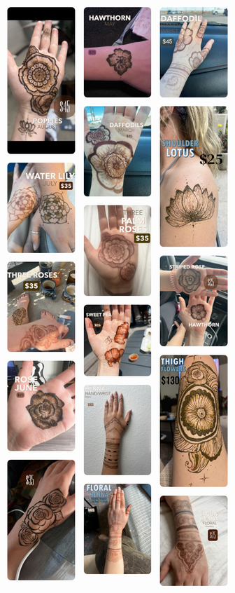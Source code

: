 <style>
  .masonry-grid {
  column-count: 3;
  column-gap: 20px; 
}
.masonry-grid img {
  break-inside: avoid;
  width: 100%; 
  border-radius: 8px; 
  margin-bottom: 20px;
  display: block; 
}
#lightbox-overlay {
  position: fixed;
  top: 0;
  left: 0;
  width: 100%;
  height: 100%;
  background-color: rgba(0, 0, 0, 0.8); /* Semi-transparent black */
  display: none; /* Hidden by default */
  justify-content: center;
  align-items: center;
  z-index: 1000; /* Ensure it's on top */
}
#lightbox-overlay img {
  max-width: 90%;
  max-height: 90%;
  object-fit: contain; /* Prevents image from being cropped */
}
</style>
<div class="masonry-grid">
  <a href="assets/images/Poppy - August.PNG" data-lightbox="gallery">
    <img src="assets/images/Poppy - August.PNG" alt="Image description">
  </a>
  <a href="assets/images/Water Lily - July.jpg" data-lightbox="gallery">
    <img src="assets/images/Water Lily - July.jpg" alt="Image description">
  </a>
  <a href="assets/images/Roses- June.jpg" data-lightbox="gallery">
    <img src="assets/images/Roses- June.jpg" alt="Image description">
  </a>
  <a href="assets/images/Palm Rose.jpg" data-lightbox="gallery">
    <img src="assets/images/Palm Rose.jpg" alt="Image description">
  </a>
    <a href="assets/images/Hand Henna Roses (1).JPG" data-lightbox="gallery">
    <img src="assets/images/Hand Henna Roses (1).JPG" alt="Image description">
  </a>
  <a href="assets/images/Hawthorn - May.JPG" data-lightbox="gallery">
    <img src="assets/images/Hawthorn - May.JPG" alt="Image description">
  </a>
  <a href="assets/images/Daffodils - March.jpg" data-lightbox="gallery">
    <img src="assets/images/Daffodils - March.jpg" alt="Image description">
  </a>
  <a href="assets/images/Palm roses.jpg" data-lightbox="gallery">
    <img src="assets/images/Palm roses.jpg" alt="Image description">
  </a>
  <a href="assets/images/Sweet Pea - April .jpg" data-lightbox="gallery">
    <img src="assets/images/Sweet Pea - April .jpg" alt="Image description">
  </a>
  <a href="assets/images/Arm basic.jpg" data-lightbox="gallery">
    <img src="assets/images/Arm basic.jpg" alt="Image description">
  </a>
   <a href="assets/images/Classic Floral Arm Henna .jpg" data-lightbox="gallery">
    <img src="assets/images/Classic Floral Arm Henna .jpg" alt="Image description">
  </a>
   <a href="assets/images/Hand Flowers Hengua.JPG" data-lightbox="gallery">
    <img src="assets/images/Hand Flowers Hengua.JPG" alt="Image description">
  </a>
   <a href="assets/images/Lotus Shoulder Henna.jpg" data-lightbox="gallery">
    <img src="assets/images/Lotus Shoulder Henna.jpg" alt="Image description">
  </a>
    <a href="assets/images/Palm hengua flowers.jpg" data-lightbox="gallery">
    <img src="assets/images/Palm hengua flowers.jpg" alt="Image description">
  </a>
    <a href="assets/images/Thigh flowers large  (1).jpg" data-lightbox="gallery">
    <img src="assets/images/Thigh flowers large  (1).jpg" alt="Image description">
  </a>
    <a href="assets/images/Henna_Jagua lower arm.jpg" data-lightbox="gallery">
    <img src="assets/images/Henna_Jagua lower arm.jpg" alt="Image description">
  </a>
</div>
